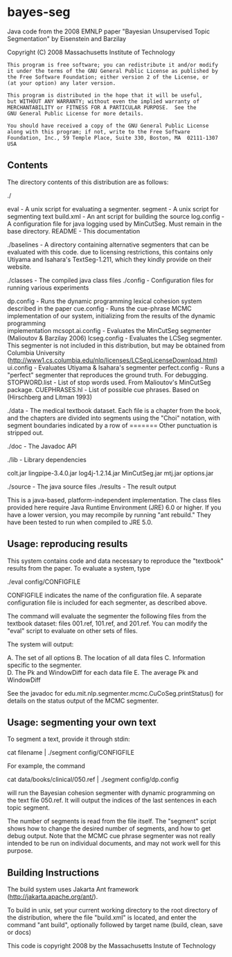 bayes-seg
=========

Java code from the 2008 EMNLP paper "Bayesian Unsupervised Topic Segmentation" by Eisenstein and Barzilay

Copyright (C) 2008 Massachusetts Institute of Technology
 
    This program is free software; you can redistribute it and/or modify
    it under the terms of the GNU General Public License as published by
    the Free Software Foundation; either version 2 of the License, or
    (at your option) any later version.
 
    This program is distributed in the hope that it will be useful,
    but WITHOUT ANY WARRANTY; without even the implied warranty of
    MERCHANTABILITY or FITNESS FOR A PARTICULAR PURPOSE.  See the
    GNU General Public License for more details.
 
    You should have received a copy of the GNU General Public License
    along with this program; if not, write to the Free Software
    Foundation, Inc., 59 Temple Place, Suite 330, Boston, MA  02111-1307  USA

Contents
----------

The directory contents of this distribution are as follows:

./

eval    	   - A unix script for evaluating a segmenter.
segment            - A unix script for segmenting text
build.xml          - An ant script for building the source
log.config         - A configuration file for java logging used by MinCutSeg.
                     Must remain in the base directory.
README             - This documentation

./baselines   	   - A directory containing alternative segmenters that can
                     be evaluated with this code.  due to licensing restrictions,
                     this contains only Utiyama and Isahara's TextSeg-1.211, which
                     they kindly provide on their website.

./classes          - The compiled java class files
./config           - Configuration files for running various experiments

dp.config          - Runs the dynamic programming lexical cohesion system described in the paper
cue.config         - Runs the cue-phrase MCMC implementation of our system,
                     initializing from the results of the dynamic programming                
                     implementation
mcsopt.ai.config   - Evaluates the MinCutSeg segmenter (Malioutov & Barzilay 2006)
lcseg.config       - Evaluates the LCSeg segmenter.  This segmenter is not included
                     in this distribution, but may be obtained from Columbia University
                     (http://www1.cs.columbia.edu/nlp/licenses/LCSegLicenseDownload.html)
ui.config          - Evaluates Utiyama & Isahara's segmenter
perfect.config     - Runs a "perfect" segmenter that reproduces the ground truth.  For debugging.
STOPWORD.list      - List of stop words used.  From Malioutov's MinCutSeg package.
CUEPHRASES.hl      - List of possible cue phrases.  Based on (Hirschberg and Litman 1993)

./data             - The medical textbook dataset.  Each file is a chapter from the book,
                     and the chapters are divided into segments using the "Choi" 
                     notation, with segment boundaries indicated by a row of =======
                     Other punctuation is stripped out.

./doc              - The Javadoc API

./lib              - Library dependencies

colt.jar
lingpipe-3.4.0.jar
log4j-1.2.14.jar
MinCutSeg.jar
mtj.jar
options.jar

./source           - The java source files
./results          - The result output

This is a java-based, platform-independent implementation.  The class files
provided here require Java Runtime Environment (JRE) 6.0 or higher.  If you
have a lower version, you may recompile by running "ant rebuild."  They have
been tested to run when compiled to JRE 5.0.

Usage: reproducing results
----------

This system contains code and data necessary to reproduce the "textbook"
results from the paper.  To evaluate a system, type

./eval config/CONFIGFILE

CONFIGFILE indicates the name of the configuration file.  A separate configuration
file is included for each segmenter, as described above.

The command will evaluate the segmenter the following files from the textbook
dataset: files 001.ref, 101.ref, and 201.ref.  You can modify the "eval"
script to evaluate on other sets of files.

The system will output: 

A. The set of all options
B. The location of all data files
C. Information specific to the segmenter.  
D. The Pk and WindowDiff for each data file
E. The average Pk and WindowDiff
 
See the javadoc for edu.mit.nlp.segmenter.mcmc.CuCoSeg.printStatus() 
for details on the status output of the MCMC segmenter.

Usage: segmenting your own text
-----------

To segment a text, provide it through stdin:

cat filename | ./segment config/CONFIGFILE

For example, the command

cat data/books/clinical/050.ref | ./segment config/dp.config

will run the Bayesian cohesion segmenter with dynamic programming on
the text file 050.ref.  It will output the indices of the last sentences
in each topic segment.

The number of segments is read from the file itself.  The "segment" script
shows how to change the desired number of segments, and how to get debug
output.  Note that the MCMC cue phrase segmenter was not really intended to
be run on individual documents, and may not work well for this purpose.

Building Instructions
------------

The build system uses Jakarta Ant framework (http://jakarta.apache.org/ant/).

To build in unix, set your current working directory to the root directory of
the distribution, where the file "build.xml" is located, and enter the
command "ant build", optionally followed by target name (build, clean, save or docs)

This code is copyright 2008 by the Massachusetts Instute of Technology

